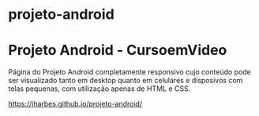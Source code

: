 # projeto-android
 
 <h1>Projeto Android - CursoemVideo</h1>
 
 Página do Projeto Android completamente responsivo cujo conteúdo pode ser visualizado tanto em desktop quanto em celulares e disposivos com telas pequenas, com utilização apenas de HTML e CSS.
 
 
https://jharbes.github.io/projeto-android/
